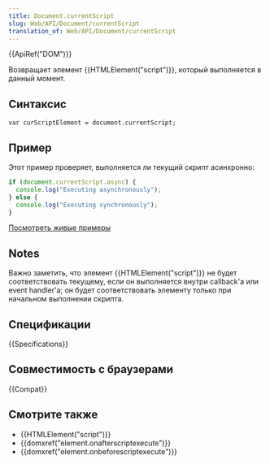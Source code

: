 ```yaml
---
title: Document.currentScript
slug: Web/API/Document/currentScript
translation_of: Web/API/Document/currentScript
---
```


{{ApiRef("DOM")}}

Возвращает элемент {{HTMLElement("script")}}, который выполняется в данный момент.

## Синтаксис

```
var curScriptElement = document.currentScript;
```

## Пример

Этот пример проверяет, выполняется ли текущий скрипт асинхронно:

```js
if (document.currentScript.async) {
  console.log("Executing asynchronously");
} else {
  console.log("Executing synchronously");
}
```

[Посмотреть живые примеры](/samples/html/currentScript.html)

## Notes

Важно заметить, что элемент {{HTMLElement("script")}} не будет соответствовать текущему, если он выполняется внутри callback'a или event handler'a; он будет соответствовать элементу только при начальном выполнении скрипта.

## Спецификации

{{Specifications}}

## Совместимость с браузерами

{{Compat}}

## Смотрите также

- {{HTMLElement("script")}}
- {{domxref("element.onafterscriptexecute")}}
- {{domxref("element.onbeforescriptexecute")}}
